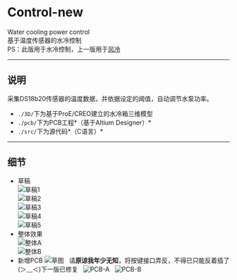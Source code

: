 # Control-new
Water cooling power control  
基于温度传感器的水冷控制  
PS：此版用于水冷控制，上一版用于[风冷](https://github.com/Yirami/Control-old)

---
## 说明
采集DS18b20传感器的温度数据，并依据设定的阈值，自动调节水泵功率。
+ `./3D/`下为基于ProE/CREO建立的水冷箱三维模型  
+ `./pcb/`下为PCB工程*（基于Altium Designer）*  
+ `./src/`下为源代码*（C语言）*  

---
## 细节
+ 草稿  
![草稿1](https://ooo.0o0.ooo/2017/09/12/59b76ae5a438b.jpg)  
![草稿2](https://ooo.0o0.ooo/2017/09/12/59b76ae5b67a2.jpg)  
![草稿3](https://ooo.0o0.ooo/2017/09/12/59b76ae5b2d7b.jpg)  
![草稿4](https://ooo.0o0.ooo/2017/09/12/59b76ae5a701e.jpg)  
![草稿5](https://ooo.0o0.ooo/2017/09/12/59b76ae5b991c.jpg)  
+ 整体效果  
![整体A](https://ooo.0o0.ooo/2017/09/12/59b76ae581c2e.jpg)  
![整体B](https://ooo.0o0.ooo/2017/09/12/59b76ae54f869.jpg)
+ 新增PCB
![草图](https://ooo.0o0.ooo/2017/09/12/59b773a16ff7e.jpg)  
请**原谅我年少无知**，将按键接口弄反，不得已只能反着插了(＞﹏＜)下一版已修复  
![PCB-A](https://ooo.0o0.ooo/2017/09/12/59b773a16dfe5.jpg)  
![PCB-B](https://ooo.0o0.ooo/2017/09/12/59b773a16a868.jpg)
